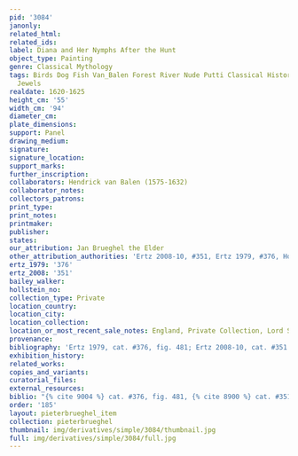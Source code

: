 ```yaml
---
pid: '3084'
janonly: 
related_html: 
related_ids: 
label: Diana and Her Nymphs After the Hunt
object_type: Painting
genre: Classical Mythology
tags: Birds Dog Fish Van_Balen Forest River Nude Putti Classical History Mythological
  Jewels
realdate: 1620-1625
height_cm: '55'
width_cm: '94'
diameter_cm: 
plate_dimensions: 
support: Panel
drawing_medium: 
signature: 
signature_location: 
support_marks: 
further_inscription: 
collaborators: Hendrick van Balen (1575-1632)
collaborator_notes: 
collectors_patrons: 
print_type: 
print_notes: 
printmaker: 
publisher: 
states: 
our_attribution: Jan Brueghel the Elder
other_attribution_authorities: 'Ertz 2008-10, #351, Ertz 1979, #376, Honig database'
ertz_1979: '376'
ertz_2008: '351'
bailey_walker: 
hollstein_no: 
collection_type: Private
location_country: 
location_city: 
location_collection: 
location_or_most_recent_sale_notes: England, Private Collection, Lord Spencer
provenance: 
bibliography: 'Ertz 1979, cat. #376, fig. 481; Ertz 2008-10, cat. #351'
exhibition_history: 
related_works: 
copies_and_variants: 
curatorial_files: 
external_resources: 
biblio: "{% cite 9004 %} cat. #376, fig. 481, {% cite 8900 %} cat. #351"
order: '185'
layout: pieterbrueghel_item
collection: pieterbrueghel
thumbnail: img/derivatives/simple/3084/thumbnail.jpg
full: img/derivatives/simple/3084/full.jpg
---
```

